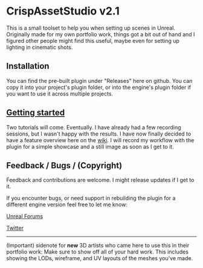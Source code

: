 # CrispAssetStudio v2.1

This is a small toolset to help you when setting up scenes in Unreal. Originally made for my own portfolio work, things got a bit out of hand and I figured other people might find this useful, maybe even for setting up lighting in cinematic shots.

## Installation
You can find the pre-built plugin under "Releases" here on github. You can copy it into your project's plugin folder, or into the engine's plugin folder if you want to use it across multiple projects.

## [Getting started](https://github.com/CrispClover/AssetStudio/wiki)

Two tutorials will come. Eventually. I have already had a few recording sessions, but I wasn't happy with the results. I have now finally decided to have a feature overview here on the [wiki](https://github.com/CrispClover/AssetStudio/wiki). I will record my workflow with the plugin for a simple showcase and a still image as soon as I get to it.

## Feedback / Bugs / (Copyright)
Feedback and contributions are welcome. I might release updates if I get to it.

If you encounter bugs, or need support in rebuilding the plugin for a different engine version feel free to let me know:

[Unreal Forums](https://forums.unrealengine.com/t/asset-studio/)

[Twitter](https://twitter.com/crispclover)

___

(Important) sidenote for **new** 3D artists who came here to use this in their portfolio work:
Make sure to show off all of your hard work. This includes showing the LODs, wireframe, and UV layouts of the meshes you've made.
